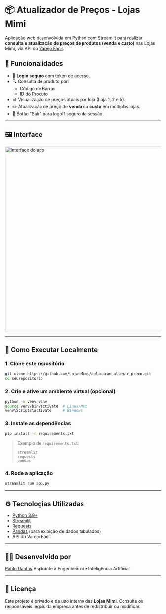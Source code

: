 
# 📦 Atualizador de Preços - Lojas Mimi

Aplicação web desenvolvida em Python com [Streamlit](https://streamlit.io/) para realizar **consulta e atualização de preços de produtos (venda e custo)** nas Lojas Mimi, via API do [Varejo Fácil](https://varejofacil.com/).

## 🧩 Funcionalidades

- 🔐 **Login seguro** com token de acesso.
- 🔍 Consulta de produto por:
  - Código de Barras
  - ID do Produto
- 📊 Visualização de preços atuais por loja (Loja 1, 2 e 5).
- ✏️ Atualização de preço de **venda** ou **custo** em múltiplas lojas.
- 🚪 Botão "Sair" para logoff seguro da sessão.

---

## 🖼️ Interface

<img src="https://via.placeholder.com/600x300.png?text=Exemplo+de+Interface+Streamlit" alt="Interface do app" width="600"/>

---

## 🚀 Como Executar Localmente

### 1. Clone este repositório

```bash
git clone https://github.com/LojasMimi/aplicacao_alterar_preco.git
cd seurepositorio
````

### 2. Crie e ative um ambiente virtual (opcional)

```bash
python -m venv venv
source venv/bin/activate  # Linux/Mac
venv\Scripts\activate     # Windows
```

### 3. Instale as dependências

```bash
pip install -r requirements.txt
```

> Exemplo de `requirements.txt`:
>
> ```
> streamlit
> requests
> pandas
> ```

### 4. Rode a aplicação

```bash
streamlit run app.py
```

---

## ⚙️ Tecnologias Utilizadas

* [Python 3.9+](https://www.python.org/)
* [Streamlit](https://streamlit.io/)
* [Requests](https://pypi.org/project/requests/)
* [Pandas](https://pandas.pydata.org/) (para exibição de dados tabulados)
* API do Varejo Fácil

---

## 👨‍💻 Desenvolvido por

[Pablo Dantas](https://github.com/opablodantas)
Aspirante a Engenheiro de Inteligência Artificial 

---

## 📄 Licença

Este projeto é privado e de uso interno das **Lojas Mimi**. Consulte os responsáveis legais da empresa antes de redistribuir ou modificar.

```

